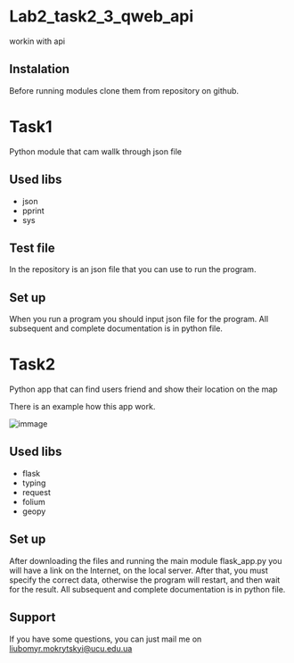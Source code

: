 # Lab2_task2_3_qweb_api
workin with api

## Instalation

Before running modules clone them from repository on github.

# Task1

Python module that cam wallk through json file

## Used libs

- json
- pprint
- sys

## Test file
 
 In the repository is an json file that you can use to run the program.
 
## Set up

When you run a program you should input json file for the program.
All subsequent and complete documentation is in python file.

# Task2

Python app that can find users friend and show their location on the map

There is an example how this app work.

![immage]()


## Used libs

- flask
- typing
- request
- folium
- geopy
 
## Set up

After downloading the files and running the main module flask_app.py you will have a link on the Internet, on the local server.
After that, you must specify the correct data, otherwise the program will restart, and then wait for the result.
All subsequent and complete documentation is in python file.




## Support

If you have some questions, you can just mail me on liubomyr.mokrytskyi@ucu.edu.ua
